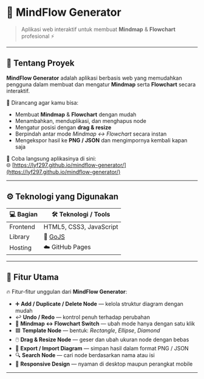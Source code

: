 # 🧠 MindFlow Generator  

> Aplikasi web interaktif untuk membuat **Mindmap** & **Flowchart** profesional ⚡  

---

## 🧩 Tentang Proyek  

**MindFlow Generator** adalah aplikasi berbasis web yang memudahkan pengguna dalam membuat dan mengatur **Mindmap** serta **Flowchart** secara interaktif.  

🎯 Dirancang agar kamu bisa:  
- Membuat **Mindmap** & **Flowchart** dengan mudah  
- Menambahkan, menduplikasi, dan menghapus node  
- Mengatur posisi dengan **drag & resize**  
- Berpindah antar mode *Mindmap ↔ Flowchart* secara instan  
- Mengekspor hasil ke **PNG / JSON** dan mengimpornya kembali kapan saja  

🧭 Coba langsung aplikasinya di sini:  
🌐 [https://lyf297.github.io/mindflow-generator/](https://lyf297.github.io/mindflow-generator/)

---

## ⚙️ Teknologi yang Digunakan  

| 💻 Bagian | 🛠️ Teknologi / Tools |
|-----------|----------------------|
| Frontend | HTML5, CSS3, JavaScript |
| Library | 🧩 [GoJS](https://gojs.net/)  |
| Hosting | ☁️ GitHub Pages |

---

## 🌟 Fitur Utama  

🔥 Fitur-fitur unggulan dari **MindFlow Generator**:

- ➕ **Add / Duplicate / Delete Node** — kelola struktur diagram dengan mudah  
- ↩️ **Undo / Redo** — kontrol penuh terhadap perubahan  
- 🔁 **Mindmap ↔ Flowchart Switch** — ubah mode hanya dengan satu klik  
- 🟦 **Template Node** — bentuk: *Rectangle*, *Ellipse*, *Diamond*  
- 🖱️ **Drag & Resize Node** — geser dan ubah ukuran node dengan bebas  
- 💾 **Export / Import Diagram** — simpan hasil dalam format PNG / JSON  
- 🔍 **Search Node** — cari node berdasarkan nama atau isi  
- 📱 **Responsive Design** — nyaman di desktop maupun perangkat mobile  

---
